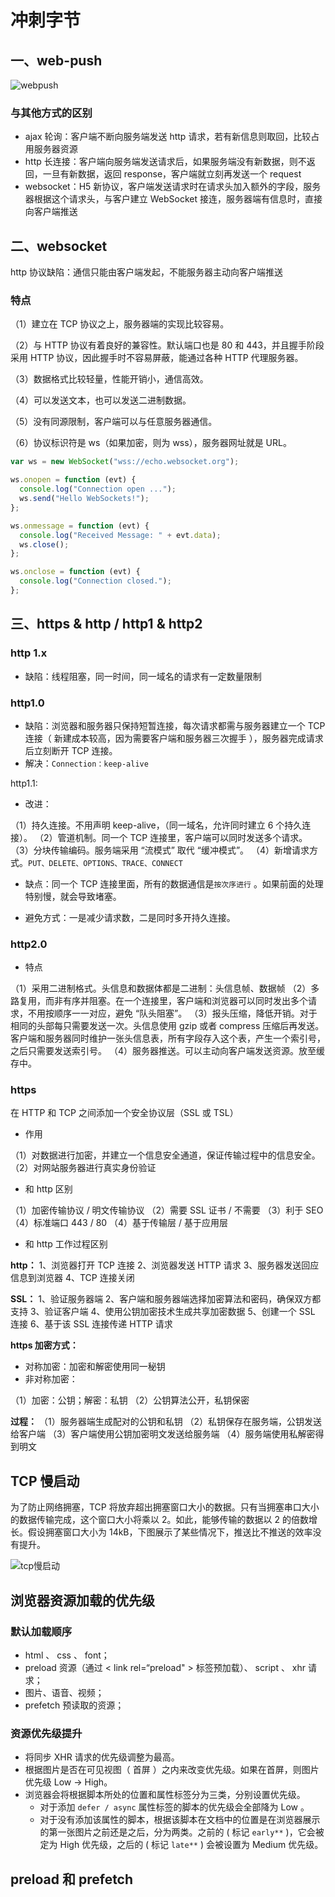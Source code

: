 # 冲刺字节

## 一、web-push

![webpush](./img/webpush/web-push.png)

### 与其他方式的区别

- ajax 轮询：客户端不断向服务端发送 http 请求，若有新信息则取回，比较占用服务器资源
- http 长连接：客户端向服务端发送请求后，如果服务端没有新数据，则不返回，一旦有新数据，返回 response，客户端就立刻再发送一个 request
- websocket：H5 新协议，客户端发送请求时在请求头加入额外的字段，服务器根据这个请求头，与客户建立 WebSocket 接连，服务器端有信息时，直接向客户端推送

## 二、websocket

http 协议缺陷：通信只能由客户端发起，不能服务器主动向客户端推送

### 特点

（1）建立在 TCP 协议之上，服务器端的实现比较容易。

（2）与 HTTP 协议有着良好的兼容性。默认端口也是 80 和 443，并且握手阶段采用 HTTP 协议，因此握手时不容易屏蔽，能通过各种 HTTP 代理服务器。

（3）数据格式比较轻量，性能开销小，通信高效。

（4）可以发送文本，也可以发送二进制数据。

（5）没有同源限制，客户端可以与任意服务器通信。

（6）协议标识符是 ws（如果加密，则为 wss），服务器网址就是 URL。

```js
var ws = new WebSocket("wss://echo.websocket.org");

ws.onopen = function (evt) {
  console.log("Connection open ...");
  ws.send("Hello WebSockets!");
};

ws.onmessage = function (evt) {
  console.log("Received Message: " + evt.data);
  ws.close();
};

ws.onclose = function (evt) {
  console.log("Connection closed.");
};
```

## 三、https & http / http1 & http2

### http 1.x

- 缺陷：线程阻塞，同一时间，同一域名的请求有一定数量限制

### http1.0

- 缺陷：浏览器和服务器只保持短暂连接，每次请求都需与服务器建立一个 TCP 连接（ 新建成本较高，因为需要客户端和服务器三次握手 ），服务器完成请求后立刻断开 TCP 连接。
- 解决：`Connection：keep-alive`

http1.1:

- 改进：

（1）持久连接。不用声明 keep-alive，（同一域名，允许同时建立 6 个持久连接）。
（2）管道机制。同一个 TCP 连接里，客户端可以同时发送多个请求。
（3）分块传输编码。服务端采用 “流模式” 取代 “缓冲模式”。
（4）新增请求方式。`PUT、DELETE、OPTIONS、TRACE、CONNECT`

- 缺点：同一个 TCP 连接里面，所有的数据通信是`按次序进行` 。如果前面的处理特别慢，就会导致堵塞。

- 避免方式：一是减少请求数，二是同时多开持久连接。

### http2.0

- 特点

（1）采用二进制格式。头信息和数据体都是二进制：头信息帧、数据帧
（2）多路复用，而非有序并阻塞。在一个连接里，客户端和浏览器可以同时发出多个请求，不用按顺序一一对应，避免 “队头阻塞”。
（3）报头压缩，降低开销。对于相同的头部每只需要发送一次。头信息使用 gzip 或者 compress 压缩后再发送。客户端和服务器同时维护一张头信息表，所有字段存入这个表，产生一个索引号，之后只需要发送索引号。
（4）服务器推送。可以主动向客户端发送资源。放至缓存中。

### https

在 HTTP 和 TCP 之间添加一个安全协议层（SSL 或 TSL）

- 作用

（1）对数据进行加密，并建立一个信息安全通道，保证传输过程中的信息安全。
（2）对网站服务器进行真实身份验证

- 和 http 区别

（1）加密传输协议 / 明文传输协议
（2）需要 SSL 证书 / 不需要
（3）利于 SEO
（4）标准端口 443 / 80
（4）基于传输层 / 基于应用层

- 和 http 工作过程区别

**http：**
1、浏览器打开 TCP 连接
2、浏览器发送 HTTP 请求
3、服务器发送回应信息到浏览器
4、TCP 连接关闭

**SSL：**
1、验证服务器端
2、客户端和服务器端选择加密算法和密码，确保双方都支持
3、验证客户端
4、使用公钥加密技术生成共享加密数据
5、创建一个 SSL 连接
6、基于该 SSL 连接传递 HTTP 请求

**https 加密方式：**

- 对称加密：加密和解密使用同一秘钥
- 非对称加密：

（1）加密：公钥；解密：私钥
（2）公钥算法公开，私钥保密

**过程：**
（1）服务器端生成配对的公钥和私钥
（2）私钥保存在服务端，公钥发送给客户端
（3）客户端使用公钥加密明文发送给服务端
（4）服务端使用私解密得到明文

## TCP 慢启动

为了防止网络拥塞，TCP 将放弃超出拥塞窗口大小的数据。只有当拥塞串口大小的数据传输完成，这个窗口大小将乘以 2。如此，能够传输的数据以 2 的倍数增长。假设拥塞窗口大小为 14kB，下图展示了某些情况下，推送比不推送的效率没有提升。

![tcp慢启动](./img/HTTP2/tcp慢启动.jpg)

## 浏览器资源加载的优先级

### 默认加载顺序

- html 、 css 、 font；
- preload 资源（通过 < link rel=“preload" > 标签预加载）、 script 、 xhr 请求；
- 图片、语音、视频；
- prefetch 预读取的资源；

### 资源优先级提升

- 将同步 XHR 请求的优先级调整为最高。
- 根据图片是否在可见视图（ 首屏 ）之内来改变优先级。如果在首屏，则图片优先级 Low -> High。
- 浏览器会将根据脚本所处的位置和属性标签分为三类，分别设置优先级。
  - 对于添加 `defer / async` 属性标签的脚本的优先级会全部降为 Low 。
  - 对于没有添加该属性的脚本，根据该脚本在文档中的位置是在浏览器展示的第一张图片之前还是之后，分为两类。之前的 ( 标记 `early**` )，它会被定为 High 优先级，之后的 ( 标记 `late**` ) 会被设置为 Medium 优先级。

## preload 和 prefetch

<link rel="dns-prefetch" href="https://fonts.googleapis.com/">
